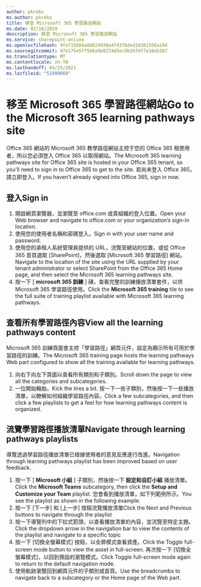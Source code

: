 ```yaml
---
author: pkrebs
ms.author: pkrebs
title: 移至 Microsoft 365 學習路徑網站
ms.date: 02/18/2019
description: 移至 Microsoft 365 學習路徑網站
ms.service: sharepoint-online
ms.openlocfilehash: 9fe715b04a86024938e4f4376ded1d381556a194
ms.sourcegitcommit: 97e175e5ff5b6a9e0274d5ec9b39fdf7e18eb387
ms.translationtype: MT
ms.contentlocale: zh-TW
ms.lasthandoff: 04/25/2021
ms.locfileid: "51999669"
---
```

# <a name="go-to-the-microsoft-365-learning-pathways-site"></a><span data-ttu-id="3fcb4-103">移至 Microsoft 365 學習路徑網站</span><span class="sxs-lookup"><span data-stu-id="3fcb4-103">Go to the Microsoft 365 learning pathways site</span></span>

<span data-ttu-id="3fcb4-104">Office 365 網站的 Microsoft 365 教學路徑網站主控于您的 Office 365 租使用者，所以您必須登入 Office 365 以取得網站。</span><span class="sxs-lookup"><span data-stu-id="3fcb4-104">The Microsoft 365 learning pathways site for Office 365 site is hosted in your Office 365 tenant, so you'll need to sign in to Office 365 to get to the site.</span></span> <span data-ttu-id="3fcb4-105">若尚未登入 Office 365，請立即登入。</span><span class="sxs-lookup"><span data-stu-id="3fcb4-105">If you haven’t already signed into Office 365, sign in now.</span></span> 

## <a name="sign-in"></a><span data-ttu-id="3fcb4-106">登入</span><span class="sxs-lookup"><span data-stu-id="3fcb4-106">Sign in</span></span>  

1.  <span data-ttu-id="3fcb4-107">開啟網頁瀏覽器，並瀏覽至 office.com 或貴組織的登入位置。</span><span class="sxs-lookup"><span data-stu-id="3fcb4-107">Open your Web browser and navigate to office.com or your organization’s sign-in location.</span></span> 
2.  <span data-ttu-id="3fcb4-108">使用您的使用者名稱和密碼登入。</span><span class="sxs-lookup"><span data-stu-id="3fcb4-108">Sign in with your user name and password.</span></span>
3.  <span data-ttu-id="3fcb4-109">使用您的承租人系統管理員提供的 URL，流覽至網站的位置，或從 Office 365 首頁選取 [SharePoint]，然後選取 [Microsoft 365 學習路徑] 網站。</span><span class="sxs-lookup"><span data-stu-id="3fcb4-109">Navigate to the location of the site using the URL supplied by your tenant administrator or select SharePoint from the Office 365 Home page, and then select the Microsoft 365 learning pathways site.</span></span> 
5. <span data-ttu-id="3fcb4-110">按一下 [ **microsoft 365 訓練** ] 磚，查看完整的訓練播放清單套件，以供 Microsoft 365 學習路徑使用。</span><span class="sxs-lookup"><span data-stu-id="3fcb4-110">Click the **Microsoft 365 training** tile to see the full suite of training playlist available with Microsoft 365 learning pathways.</span></span> 

## <a name="view-all-the-learning-pathways-content"></a><span data-ttu-id="3fcb4-111">查看所有學習路徑內容</span><span class="sxs-lookup"><span data-stu-id="3fcb4-111">View all the learning pathways content</span></span>
<span data-ttu-id="3fcb4-112">Microsoft 365 訓練頁面會主控「學習路徑」網頁元件，設定為顯示所有可用於學習路徑的訓練。</span><span class="sxs-lookup"><span data-stu-id="3fcb4-112">The Microsoft 365 training page hosts the learning pathways Web part configured to show all the training available for learning pathways.</span></span> 

1. <span data-ttu-id="3fcb4-113">向右下向左下頁面以查看所有類別和子類別。</span><span class="sxs-lookup"><span data-stu-id="3fcb4-113">Scroll down the page to view all the categories and subcategories.</span></span>
2. <span data-ttu-id="3fcb4-114">一位開始輪胎。</span><span class="sxs-lookup"><span data-stu-id="3fcb4-114">Kick the tires a bit.</span></span> <span data-ttu-id="3fcb4-115">按一下一些子類別，然後按一下一些播放清單，以瞭解如何組織學習路徑內容。</span><span class="sxs-lookup"><span data-stu-id="3fcb4-115">Click a few subcategories, and then click a few playlists to get a feel for how learning pathways content is organized.</span></span> 

## <a name="navigate-through-learning-pathways-playlists"></a><span data-ttu-id="3fcb4-116">流覽學習路徑播放清單</span><span class="sxs-lookup"><span data-stu-id="3fcb4-116">Navigate through learning pathways playlists</span></span>
<span data-ttu-id="3fcb4-117">導覽透過學習路徑播放清單已根據使用者的意見反應進行改進。</span><span class="sxs-lookup"><span data-stu-id="3fcb4-117">Navigation through learning pathways playlist has been improved based on user feedback.</span></span> 

1. <span data-ttu-id="3fcb4-118">按一下 [ **Microsoft 小組** ] 子類別，然後按一下 **設定和自訂小組** 播放清單。</span><span class="sxs-lookup"><span data-stu-id="3fcb4-118">Click the **Microsoft Teams** subcategory, then click the **Setup and Customize your Team** playlist.</span></span> <span data-ttu-id="3fcb4-119">您會看到播放清單，如下列範例所示。</span><span class="sxs-lookup"><span data-stu-id="3fcb4-119">You see the playlist as shown in the following example.</span></span>
2. <span data-ttu-id="3fcb4-120">按一下 [下一步] 和 [上一步] 按鈕流覽播放清單</span><span class="sxs-lookup"><span data-stu-id="3fcb4-120">Click the Next and Previous buttons to navigate through the playlist</span></span>
3. <span data-ttu-id="3fcb4-121">按一下導覽列中的下拉式箭頭，以查看播放清單的內容，並流覽至特定主題。</span><span class="sxs-lookup"><span data-stu-id="3fcb4-121">Click the dropdown arrow in the navigation bar to view the contents of the playlist and navigate to a specific topic</span></span>
4. <span data-ttu-id="3fcb4-122">按一下 [切換全螢幕模式] 按鈕，以全屏模式查看資產。</span><span class="sxs-lookup"><span data-stu-id="3fcb4-122">Click the Toggle full-screen mode button to view the asset in full-screen.</span></span> <span data-ttu-id="3fcb4-123">再次按一下 [切換全螢幕模式]，以回到預設的瀏覽模式。</span><span class="sxs-lookup"><span data-stu-id="3fcb4-123">Click Toggle full-screen mode again to return to the default navigation mode.</span></span>
5. <span data-ttu-id="3fcb4-124">使用軌跡瀏覽回到網頁元件的子類別或首頁。</span><span class="sxs-lookup"><span data-stu-id="3fcb4-124">Use the breadcrumbs to navigate back to a subcategory or the Home page of the Web part.</span></span>  

